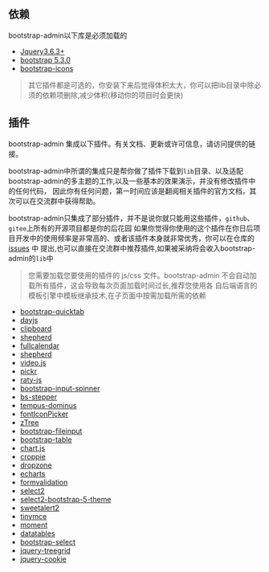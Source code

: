 ## 依赖

bootstrap-admin以下库是必须加载的

- [Jquery3.6.3+](https://github.com/jquery/jquery)
- [bootstrap 5.3.0](https://github.com/twbs/bootstrap)
- [bootstrap-icons](https://github.com/twbs/icons)

> 其它插件都是可选的，你安装下来后觉得体积太大，你可以把lib目录中除必须的依赖项删除,减少体积(移动你的项目时会更快)

## 插件

bootstrap-admin 集成以下插件。有关文档、更新或许可信息，请访问提供的链接。

bootstrap-admin中所谓的集成只是帮你做了插件下载到`lib`目录、以及适配bootstrap-admin的多主题的工作,以及一些基本的效果演示，并没有修改插件中的任何代码，
因此你有任何问题，第一时间应该是翻阅相关插件的官方文档，其次可以在交流群中获得帮助。

bootstrap-admin只集成了部分插件，并不是说你就只能用这些插件，`github`、`gitee`上所有的开源项目都是你的后花园
如果你觉得你使用的这个插件在你日后项目开发中的使用频率是非常高的、或者该插件本身就非常优秀，你可以在仓库的[issues](https://gitee.com/ajiho/bootstrap-admin/issues)
中
提出,也可以直接在交流群中推荐插件,如果被采纳将会收入bootstrap-admin的`lib`中

> 您需要加载您要使用的插件的 js/css 文件。bootstrap-admin 不会自动加载所有插件，这会导致每次页面加载时间过长,推荐您使用各
> 自后端语言的模板引擎中模板继承技术,在子页面中按需加载所需的依赖

- [bootstrap-quicktab](https://gitee.com/ajiho/bootstrap-quicktab)
- [dayjs](https://github.com/iamkun/dayjs)
- [clipboard](https://github.com/zenorocha/clipboard.js)
- [shepherd](https://github.com/shipshapecode/shepherd)
- [fullcalendar](https://github.com/fullcalendar/fullcalendar)
- [shepherd](https://github.com/shipshapecode/shepherd)
- [video.js](https://github.com/videojs/video.js)
- [pickr](https://github.com/simonwep/pickr)
- [raty-js](https://github.com/wbotelhos/raty)
- [bootstrap-input-spinner](https://github.com/shaack/bootstrap-input-spinner)
- [bs-stepper](https://github.com/Johann-S/bs-stepper)
- [tempus-dominus](https://github.com/Eonasdan/tempus-dominus)
- [fontIconPicker](https://github.com/micc83/fontIconPicker)
- [zTree](https://github.com/zTree/zTree_v3)
- [bootstrap-fileinput](https://github.com/kartik-v/bootstrap-fileinput)
- [bootstrap-table](https://github.com/wenzhixin/bootstrap-table)
- [chart.js](https://github.com/chartjs/Chart.js)
- [croppie](https://github.com/Foliotek/Croppie)
- [dropzone](https://github.com/dropzone/dropzone)
- [echarts](https://github.com/apache/echarts)
- [formvalidation](https://github.com/stevenmills/bootstrapvalidator)
- [select2](https://github.com/select2/select2)
- [select2-bootstrap-5-theme](https://github.com/apalfrey/select2-bootstrap-5-theme)
- [sweetalert2](https://github.com/sweetalert2/sweetalert2)
- [tinymce](https://github.com/tinymce/tinymce)
- [moment](https://github.com/moment/moment)
- [datatables](https://github.com/DataTables/DataTables)
- [bootstrap-select](https://github.com/snapappointments/bootstrap-select/)
- [jquery-treegrid](https://github.com/maxazan/jquery-treegrid)
- [jquery-cookie](https://github.com/carhartl/jquery-cookie)



